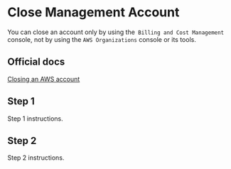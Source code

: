 # Close Management Account

You can close an account only by using the` Billing and Cost Management` console, not by using the `AWS Organizations` console or its tools.

## Official docs

[Closing an AWS account](https://docs.aws.amazon.com/organizations/latest/userguide/orgs_manage_accounts_close.html)

## Step 1

Step 1 instructions.

## Step 2

Step 2 instructions.

